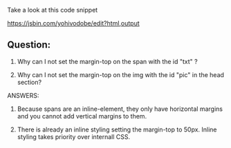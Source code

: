 Take a look at this code snippet

https://jsbin.com/yohivodobe/edit?html,output

## Question: 

1. Why can I not set the margin-top on the span with the id "txt" ? 

2. Why can I not set the margin-top on the img with the id "pic" in the head section?


ANSWERS: 

1. Because spans are an inline-element, they only have horizontal margins and you cannot add vertical margins to them. 

2. There is already an inline styling setting the margin-top to 50px. Inline styling takes priority over internall CSS. 